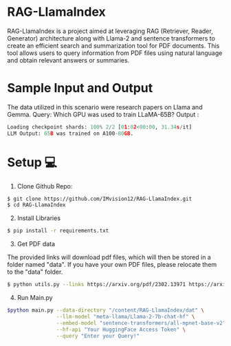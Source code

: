 # RAG-LlamaIndex

RAG-LlamaIndex is a project aimed at leveraging RAG (Retriever, Reader, Generator) architecture along with Llama-2 and sentence transformers to create an efficient search and summarization tool for PDF documents. This tool allows users to query information from PDF files using natural language and obtain relevant answers or summaries.

# Sample Input and Output

The data utilized in this scenario were research papers on Llama and Gemma.
Query: Which GPU was used to train LLaMA-65B?
Output : 

``` py
Loading checkpoint shards: 100% 2/2 [01:02<00:00, 31.34s/it]
LLM Output: 65B was trained on A100-80GB.
```
# Setup 💻

1. Clone Github Repo: 

```bash
$ git clone https://github.com/IMvision12/RAG-LlamaIndex.git
$ cd RAG-LlamaIndex
```

2. Install Libraries

```bash
$ pip install -r requirements.txt
```

3. Get PDF data

The provided links will download pdf files, which will then be stored in a folder named "data". If you have your own PDF files, please relocate them to the "data" folder.
```bash
$ python utils.py --links https://arxiv.org/pdf/2302.13971 https://arxiv.org/pdf/2403.08295
```

4. Run Main.py

```bash
$python main.py --data-directory "/content/RAG-LlamaIndex/dat" \
                --llm-model "meta-llama/Llama-2-7b-chat-hf" \
                --embed-model "sentence-transformers/all-mpnet-base-v2" \
                --hf-api "Your HuggingFace Access Token" \
                --query "Enter your Query!"
```
